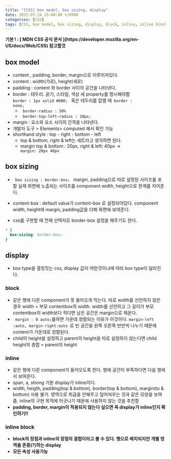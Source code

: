 ```yaml
---
title: "[CSS] box model, box sizing, display"
date: 2022-07-24 15:00:00 +/0900
categories: [CSS]
tags: [CSS, box model, box sizing, display, block, inline, inline block]
---
```


<strong>
	기본 ! : [ MDN CSS 공식 문서 ](https://developer.mozilla.org/en-US/docs/Web/CSS) 참고할것 
</strong>

## box model

- content , padding, border, margin으로 이루어져있다.
- content : width(가로), height(세로)
- padding : content 와 border 사이의 공간을 나타낸다.
- border : 테두리. 굵기, 스타일, 색상 세 property를 명시해야함 <code> border : 1px solid #000; </code> 혹은 테두리를 없앨 때<code> border : none;</code>
  - <code> border-radius : 50% </code>
  - <code> border-top-left-radius : 10px;</code>
- margin : 요소와 요소 사이의 간격을 나타낸다.
- 개발자 도구 > Elements> computed 에서 확인 가능
- shorthand style : top - right - bottom - left
  - top & bottom, right & left는 세트라고 생각하면 된다.
  - margin top & bottom : 20px, right & left: 40px -> <code> margin: 20px 40px</code>

## box sizing

- <code> box sizing : border-box; </code> margin, padding으로 따로 설정된 사이즈를 포함 실제 화면에 노출되는 사이즈를 component width, height으로 한계를 지어준다.
- content-box : default value가 content-box 로 설정되어있다. component width, height에 margin, padding값을 더해 화면에 보여준다.

- css를 구현할 때 전체 선택자로 border-box 설정을 해주기도 한다.

```css
* {
  box-sizing: border-box;
}
```

## display

- box type을 결정짓는 css, display 값이 어떤것이냐에 따라 box type이 달라진다.

### block

- 같은 행에 다른 component가 못 들어오게 막는다. 따로 width를 선언하지 않은 경우 width = 부모 contentbox의 width. width를 선언하고 그 길이가 부모 contentbox의 width보다 작다면 남은 공간은 margin으로 채운다.
- <code> margin : 0 auto;</code>를하면 가운데 정렬되는 이유가 이것이다. <code>margin-left :auto, margin-right:auto </code>로 빈 공간을 왼쪽 오른쪽 반반씩 나누기 때문에 content가 가운데로 정렬된다.
- child의 height을 설정하고 parent의 height을 따로 설정하지 않는다면 child height의 총합 = parent의 height

### inline

- 같은 행에 다른 component가 들어오도록 한다. 행에 공간이 부족하다면 다음 행에서 보여준다.
- span, a, strong 기본 display가 inline이다.
- width, heigth, padding(top & bottom), border(top & bottom), margin(to & bottom) 사용 불가. 영역으로 취급을 안해주고 덮어씌우는 것과 같은 모양을 보여줌. inline의 구현 목적에 어긋나기 때문에 사용하지 않는 것을 추천함
- <strong>padding, border, margin이 적용되지 않는다 싶으면 꼭 display가 inline인지 확인하기!! <strong>

### inline block

- block의 장점과 inline의 장점의 결합이라고 볼 수 있다. 행으로 배치되지만 개별 영역을 존중(?)하는 display
- 모든 속성 사용가능
